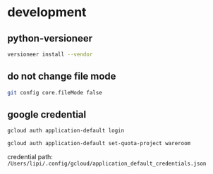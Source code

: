 # development

## python-versioneer

```bash
versioneer install --vendor
```

## do not change file mode
    
```bash
git config core.fileMode false
```

## google credential

```bash
gcloud auth application-default login

gcloud auth application-default set-quota-project wareroom
```

credential path: `/Users/lipi/.config/gcloud/application_default_credentials.json`